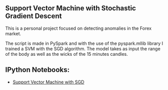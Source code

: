 ## Support Vector Machine with Stochastic Gradient Descent

This is a personal project focused on detecting anomalies in the Forex market.

The script is made in PySpark and with the use of the pyspark.mllib library I trained a SVM with the SGD algorithm.
The model takes as input the range of the body as well as the wicks of the 15 minutes candles.

## IPython Notebooks:

- [Support Vector Machine with SGD](https://nbviewer.jupyter.org/github/vorsatti/PySpark/blob/master/SVM%20with%20SGD%20in%20PySpark.ipynb)
